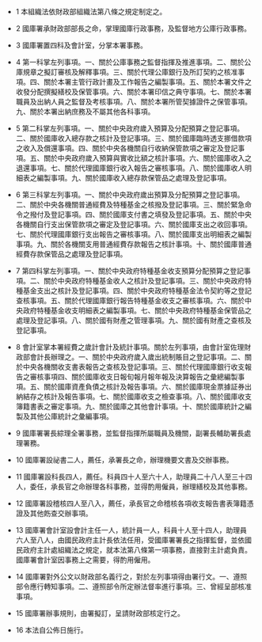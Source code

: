 * 1 本組織法依財政部組織法第八條之規定制定之。

* 2 國庫署承財政部部長之命，掌理國庫行政事務，及監督地方公庫行政事務。

* 3 國庫署置四科及會計室，分掌本署事務。

* 4 第一科掌左列事項。一、關於公庫事務之監督指揮及推進事項。二、關於公庫規章之擬訂審核及解釋事項。三、關於代理公庫銀行及所訂契約之核准事項。四、關於本署主管行政計畫及工作報告之編製事項。五、關於本署文件之收發分配撰擬繕校及保管事項。六、關於本署印信之典守事項。七、關於本署職員及出納人員之監督及考核事項。八、關於本署所管契據證件之保管事項。九、關於本署出納庶務及不屬其他各科事項。

* 5 第二科掌左列事項。一、關於中央政府歲入預算及分配預算之登記事項。二、關於國庫收入總存款之核計及登記事項。三、關於國庫臨時透支挪借款項之收入及償還事項。四、關於中央各機關自行收納保管款項之審定及登記事項。五、關於中央政府歲入預算與實收比額之核計事項。六、關於國庫收入之退還事項。七、關於代理國庫銀行收入報告之審核事項。八、關於國庫收人明細表之編製事項。九、關於國庫收入總存款保管品之處理及登記事項。

* 6 第三科掌左列事項。一、關於中央政府歲出預算及分配預算之登記事項。二、關於中央各機關普通經費及特種基金之核撥及登記事項。三、關於緊急命令之撥付及登記事項。四、關於國庫支付書之填發及登記事項。五、關於中央各機關自行支出保管款項之審定及登記事項。六、關於國庫支出之收回事項。七、關於代理國庫銀行支出報告之審核事項。八、關於國庫支出明細表之編製事項。九、關於各機關支用普通經費存款報告之核計事項。十、關於國庫普通經費存款保管品之處理及登記事項。

* 7 第四科掌左列事項。一、關於中央政府特種基金收支預算分配預算之登記事項。二、關於中央政府特種基金收人之核計及登記事項。三、關於中央政府特種基金支出之核計及登記事項。四、關於中央政府特種基金法令契約等之登記查核事項。五、關於代理國庫銀行報告特種基金收支之審核事項。六、關於中央政府特種基金收支明細表之編製事項。七、關於中央政府特種基金保管品之處理及登記事項。八、關於國有財產之管理事項。九、關於國有財產之查核及登記事項。

* 8 會計室掌本署經費之歲計會計及統計事項。關於左列事項，由會計室佐理財政部會計長辦理之。一、關於中央政府歲入歲出統制賬目之登記事項。二、關於中央各機關收支書表報告之查核及登記事項。三、關於代理國庫銀行收支報告之審核事項四、關於國庫收支日報旬報月報年報及決算報告之彙總編製事項。五、關於國庫資產負債之核計及報告事項。六、關於國庫現金票據証券出納結存之核計及報告事項。七、關於國庫收支之檢查事項。八、關於國庫收支簿籍書表之審定事項。九、關於國庫之其他會計事項。十、關於國庫統計之編製及其他公庫統計之彙編事項。

* 9 國庫署署長綜理全署事務，並監督指揮所屬職員及機關，副署長輔助署長處理署務。

* 10 國庫署設祕書二人，薦任，承署長之命，辦理機要文書及交辦事務。

* 11 國庫署設科長四人，薦任。科員四十人至六十人，助理員二十八人至三十四人，委任，承長官之命辦理各科事務，並得酌用僱員，辦理繕校及其他事務。

* 12 國庫署設稽核四人至八入，薦任，承長官之命稽核各項收支報告書表簿籍憑證及其他飭查交辦事項。

* 13 國庫署會計室設會計主任一人，統計員一人，科員十人至十四人，助理員六人至八人，由國民政府主計長依法任用，受國庫署署長之指揮監督，並依國民政府主計處組織法之規定，就本法第八條第一項事務，直接對主計處負責。國庫署會計室因事務上之需要，得酌用僱用。

* 14 國庫署對外公文以財政部名義行之，對於左列事項得由署行文。一、遵照部令應行轉知事項。二、遵照部令所定辦法督率進行事項。三、曾經呈部核准事項。

* 15 國庫署辦事規則，由署擬訂，呈請財政部核定行之。

* 16 本法自公佈日施行。

